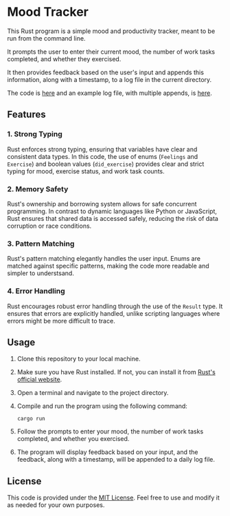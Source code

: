 # Mood Tracker

This Rust program is a simple mood and productivity tracker, meant to be run from the command line. 

It prompts the user to enter their current mood, the number of work tasks completed, and whether they exercised. 

It then provides feedback based on the user's input and appends this information, along with a timestamp, to a log file in the current directory.

The code is [here](https://github.com/julianeon/moodtracker/blob/main/src/main.rs) and an example log file, with multiple appends, is [here](https://github.com/julianeon/moodtracker/blob/main/src/file_10_24_23.txt).

## Features 

### 1. Strong Typing
Rust enforces strong typing, ensuring that variables have clear and consistent data types. In this code, the use of enums (`Feelings` and `Exercise`) and boolean values (`did_exercise`) provides clear and strict typing for mood, exercise status, and work task counts.

### 2. Memory Safety
Rust's ownership and borrowing system allows for safe concurrent programming. In contrast to dynamic languages like Python or JavaScript, Rust ensures that shared data is accessed safely, reducing the risk of data corruption or race conditions.

### 3. Pattern Matching
Rust's pattern matching elegantly handles the user input. Enums are matched against specific patterns, making the code more readable and simpler to understsand.

### 4. Error Handling
Rust encourages robust error handling through the use of the `Result` type. It ensures that errors are explicitly handled, unlike scripting languages where errors might be more difficult to trace.

## Usage

1. Clone this repository to your local machine.

2. Make sure you have Rust installed. If not, you can install it from [Rust's official website](https://www.rust-lang.org/tools/install).

3. Open a terminal and navigate to the project directory.

4. Compile and run the program using the following command:

   ```shell
   cargo run
   ```

5. Follow the prompts to enter your mood, the number of work tasks completed, and whether you exercised.

6. The program will display feedback based on your input, and the feedback, along with a timestamp, will be appended to a daily log file.

## License

This code is provided under the [MIT License](LICENSE). Feel free to use and modify it as needed for your own purposes.

